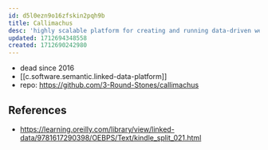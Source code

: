 ```yaml
---
id: d5l0ezn9o16zfskin2pqh9b
title: Callimachus
desc: 'highly scalable platform for creating and running data-driven websites '
updated: 1712694348558
created: 1712690242980
---
```


- dead since 2016
- [[c.software.semantic.linked-data-platform]]
- repo: https://github.com/3-Round-Stones/callimachus

## References

- https://learning.oreilly.com/library/view/linked-data/9781617290398/OEBPS/Text/kindle_split_021.html